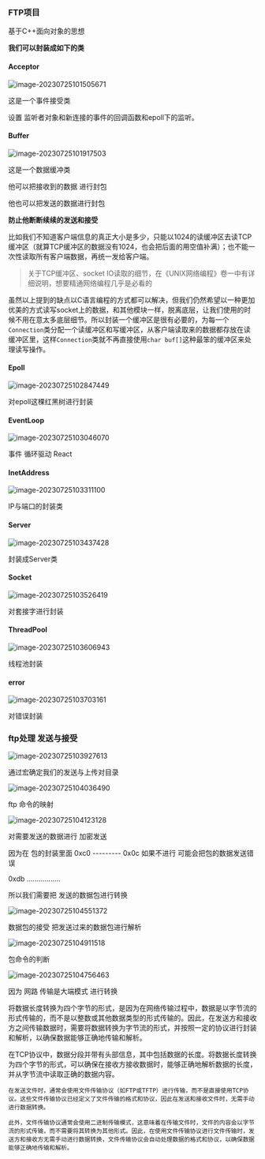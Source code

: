 ### FTP项目

基于C++面向对象的思想

**我们可以封装成如下的类**

#### Acceptor

![image-20230725101505671](image/image-20230725101505671.png)

这是一个事件接受类

设置 监听者对象和新连接的事件的回调函数和epoll下的监听。

#### Buffer

![image-20230725101917503](image/image-20230725101917503.png)

这是一个数据缓冲类

他可以把接收到的数据 进行封包 

他也可以把发送的数据进行封包

**防止他断断续续的发送和接受** 

比如我们不知道客户端信息的真正大小是多少，只能以1024的读缓冲区去读TCP缓冲区（就算TCP缓冲区的数据没有1024，也会把后面的用空值补满）；也不能一次性读取所有客户端数据，再统一发给客户端。

> 关于TCP缓冲区、socket IO读取的细节，在《UNIX网络编程》卷一中有详细说明，想要精通网络编程几乎是必看的

虽然以上提到的缺点以C语言编程的方式都可以解决，但我们仍然希望以一种更加优美的方式读写socket上的数据，和其他模块一样，脱离底层，让我们使用的时候不用在意太多底层细节。所以封装一个缓冲区是很有必要的，为每一个`Connection`类分配一个读缓冲区和写缓冲区，从客户端读取来的数据都存放在读缓冲区里，这样`Connection`类就不再直接使用`char buf[]`这种最笨的缓冲区来处理读写操作。



#### Epoll

![image-20230725102847449](image/image-20230725102847449.png)

对epoll这棵红黑树进行封装



#### EventLoop

![image-20230725103046070](image/image-20230725103046070.png)

事件  循环驱动  React



#### InetAddress

![image-20230725103311100](image/image-20230725103311100.png)



IP与端口的封装类



#### Server

![image-20230725103437428](image/image-20230725103437428.png)

封装成Server类





#### Socket

![image-20230725103526419](image/image-20230725103526419.png)

对套接字进行封装





#### ThreadPool

![image-20230725103606943](image/image-20230725103606943.png)

线程池封装





#### error

![image-20230725103703161](image/image-20230725103703161.png)

对错误封装











### ftp处理 发送与接受

![image-20230725103927613](image/image-20230725103927613.png)

通过宏确定我们的发送与上传对目录



![image-20230725104036490](image/image-20230725104036490.png)

ftp 命令的映射





![image-20230725104123128](image/image-20230725104123128.png)

对需要发送的数据进行 加密发送 

因为在 包的封装里面 0xc0 --------- 0x0c  如果不进行 可能会把包的数据发送错误

0xdb     .................

所以我们需要把 发送的数据包进行转换





![image-20230725104551372](image/image-20230725104551372.png)



 数据包的接受  把发送过来的数据包进行解析





![image-20230725104911518](image/image-20230725104911518.png)



包命令的判断 

![image-20230725104756463](image/image-20230725104756463.png)

因为 网路 传输是大端模式 进行转换



将数据长度转换为四个字节的形式，是因为在网络传输过程中，数据是以字节流的形式传输的，而不是以整数或其他数据类型的形式传输的。因此，在发送方和接收方之间传输数据时，需要将数据转换为字节流的形式，并按照一定的协议进行封装和解析，以确保数据能够正确地传输和解析。

在TCP协议中，数据分段并带有头部信息，其中包括数据的长度。将数据长度转换为四个字节的形式，可以确保在接收方接收数据时，能够正确地解析数据的长度，并从字节流中读取正确的数据内容。





```
在发送文件时，通常会使用文件传输协议（如FTP或TFTP）进行传输，而不是直接使用TCP协议。这些文件传输协议已经定义了文件传输的格式和协议，因此在发送和接收文件时，无需手动进行数据转换。

此外，文件传输协议通常会使用二进制传输模式，这意味着在传输文件时，文件的内容会以字节流的形式传输，而不需要将其转换为其他形式。因此，在使用文件传输协议进行文件传输时，发送方和接收方无需手动进行数据转换，文件传输协议会自动处理数据的格式和协议，以确保数据能够正确地传输和解析。
```



